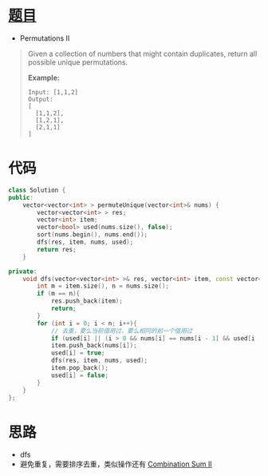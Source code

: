 # [题目](https://leetcode.com/problems/permutations-ii/)

* Permutations II
> Given a collection of numbers that might contain duplicates, return all possible unique permutations.
>
> **Example:**
>
> ```
> Input: [1,1,2]
> Output:
> [
>   [1,1,2],
>   [1,2,1],
>   [2,1,1]
> ]
> ```

# 代码

```cpp
class Solution {
public:
    vector<vector<int> > permuteUnique(vector<int>& nums) {
        vector<vector<int> > res;
        vector<int> item;
        vector<bool> used(nums.size(), false);
        sort(nums.begin(), nums.end());
        dfs(res, item, nums, used);
        return res;
    }

private:
    void dfs(vector<vector<int> >& res, vector<int> item, const vector<int>& nums, vector<bool> used){
        int m = item.size(), n = nums.size();
        if (m == n){
            res.push_back(item);
            return;
        }
        for (int i = 0; i < n; i++){
            // 去重，要么当前值用过，要么相同的前一个值用过
            if (used[i] || (i > 0 && nums[i] == nums[i - 1] && used[i - 1])) continue;
            item.push_back(nums[i]);
            used[i] = true;
            dfs(res, item, nums, used);
            item.pop_back();
            used[i] = false;
        }
    }
};
```

# 思路

* dfs
* 避免重复，需要排序去重，类似操作还有 [Combination Sum II](https://github.com/Villarealfan/Leetcode/tree/master/0040.CombinationSumII)